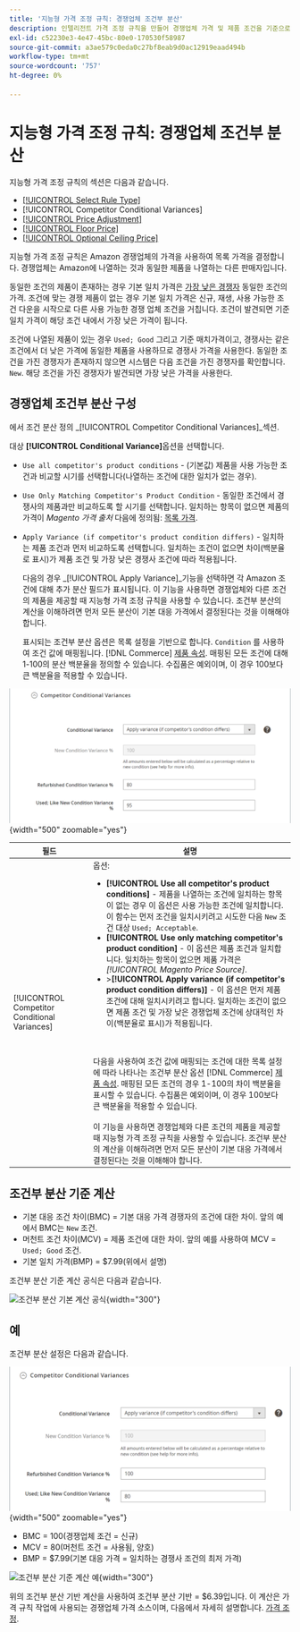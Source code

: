 ```yaml
---
title: '지능형 가격 조정 규칙: 경쟁업체 조건부 분산'
description: 인텔리전트 가격 조정 규칙을 만들어 경쟁업체 가격 및 제품 조건을 기준으로 Amazon 목록 가격을 결정합니다.
exl-id: c52230e3-4e47-45bc-80e0-170530f58987
source-git-commit: a3ae579c0eda0c27bf8eab9d0ac12919eaad494b
workflow-type: tm+mt
source-wordcount: '757'
ht-degree: 0%

---
```


# 지능형 가격 조정 규칙: 경쟁업체 조건부 분산

지능형 가격 조정 규칙의 섹션은 다음과 같습니다.

- [[!UICONTROL Select Rule Type]](./intelligent-repricing-rules.md)
- [!UICONTROL Competitor Conditional Variances]
- [[!UICONTROL Price Adjustment]](./price-adjustment.md)
- [[!UICONTROL Floor Price]](./floor-price.md)
- [[!UICONTROL Optional Ceiling Price]](./optional-ceiling-price.md)

지능형 가격 조정 규칙은 Amazon 경쟁업체의 가격을 사용하여 목록 가격을 결정합니다. 경쟁업체는 Amazon에 나열하는 것과 동일한 제품을 나열하는 다른 판매자입니다.

동일한 조건의 제품이 존재하는 경우 기본 일치 가격은 [가장 낮은 경쟁자](./lowest-competitor-pricing.md) 동일한 조건의 가격. 조건에 맞는 경쟁 제품이 없는 경우 기본 일치 가격은 신규, 재생, 사용 가능한 조건 다운을 시작으로 다른 사용 가능한 경쟁 업체 조건을 거칩니다. 조건이 발견되면 기준 일치 가격이 해당 조건 내에서 가장 낮은 가격이 됩니다.

조건에 나열된 제품이 있는 경우 `Used; Good` 그리고 기준 매치가격이고, 경쟁사는 같은 조건에서 더 낮은 가격에 동일한 제품을 사용하므로 경쟁사 가격을 사용한다. 동일한 조건을 가진 경쟁자가 존재하지 않으면 시스템은 다음 조건을 가진 경쟁자를 확인합니다. `New`. 해당 조건을 가진 경쟁자가 발견되면 가장 낮은 가격을 사용한다.

## 경쟁업체 조건부 분산 구성

에서 조건 분산 정의 _[!UICONTROL Competitor Conditional Variances]_섹션.

대상 **[!UICONTROL Conditional Variance]**&#x200B;옵션을 선택합니다.

- `Use all competitor's product conditions` - (기본값) 제품을 사용 가능한 조건과 비교할 시기를 선택합니다(나열하는 조건에 대한 일치가 없는 경우).

- `Use Only Matching Competitor's Product Condition` - 동일한 조건에서 경쟁사의 제품과만 비교하도록 할 시기를 선택합니다. 일치하는 항목이 없으면 제품의 가격이 _Magento 가격 출처_ 다음에 정의됨: [목록 가격](./listing-price.md).

- `Apply Variance (if competitor's product condition differs)` - 일치하는 제품 조건과 먼저 비교하도록 선택합니다. 일치하는 조건이 없으면 차이(백분율로 표시)가 제품 조건 및 가장 낮은 경쟁사 조건에 따라 적용됩니다.

   다음의 경우 _[!UICONTROL Apply Variance]_기능을 선택하면 각 Amazon 조건에 대해 추가 분산 필드가 표시됩니다. 이 기능을 사용하면 경쟁업체와 다른 조건의 제품을 제공할 때 지능형 가격 조정 규칙을 사용할 수 있습니다. 조건부 분산의 계산을 이해하려면 먼저 모든 분산이 기본 대응 가격에서 결정된다는 것을 이해해야 합니다.

   표시되는 조건부 분산 옵션은 목록 설정을 기반으로 합니다. `Condition` 를 사용하여 조건 값에 매핑됩니다. [!DNL Commerce] [제품 속성](https://experienceleague.adobe.com/docs/commerce-admin/catalog/product-attributes/product-attributes.html). 매핑된 모든 조건에 대해 1-100의 분산 백분율을 정의할 수 있습니다. 수집품은 예외이며, 이 경우 100보다 큰 백분율을 적용할 수 있습니다.

![지능형 가격 조정 규칙 - 경쟁업체 조건부 분산](assets/amazon-competitor-cond-variances.png){width="500" zoomable="yes"}

| 필드 | 설명 |
|--- |--- |
| [!UICONTROL Competitor Conditional Variances] | 옵션: <ul><li>**[!UICONTROL Use all competitor's product conditions]** - 제품을 나열하는 조건에 일치하는 항목이 없는 경우 이 옵션은 사용 가능한 조건에 일치합니다. 이 함수는 먼저 조건을 일치시키려고 시도한 다음 `New` 조건 대상 `Used; Acceptable`.</li><li>**[!UICONTROL Use only matching competitor's product condition]** - 이 옵션은 제품 조건과 일치합니다. 일치하는 항목이 없으면 제품 가격은 _[!UICONTROL Magento Price Source]_.</li><li>>**[!UICONTROL Apply variance (if competitor's product condition differs)]** - 이 옵션은 먼저 제품 조건에 대해 일치시키려고 합니다. 일치하는 조건이 없으면 제품 조건 및 가장 낮은 경쟁업체 조건에 상대적인 차이(백분율로 표시)가 적용됩니다.</li></ul><br><br>다음을 사용하여 조건 값에 매핑되는 조건에 대한 목록 설정에 따라 나타나는 조건부 분산 옵션 [!DNL Commerce] [제품 속성](https://experienceleague.adobe.com/docs/commerce-admin/catalog/product-attributes/product-attributes.html). 매핑된 모든 조건의 경우 1-100의 차이 백분율을 표시할 수 있습니다. 수집품은 예외이며, 이 경우 100보다 큰 백분율을 적용할 수 있습니다.<br><br>이 기능을 사용하면 경쟁업체와 다른 조건의 제품을 제공할 때 지능형 가격 조정 규칙을 사용할 수 있습니다. 조건부 분산의 계산을 이해하려면 먼저 모든 분산이 기본 대응 가격에서 결정된다는 것을 이해해야 합니다. |

## 조건부 분산 기준 계산

- 기본 대응 조건 차이(BMC) = 기본 대응 가격 경쟁자의 조건에 대한 차이. 앞의 예에서 BMC는 `New` 조건.
- 머천트 조건 차이(MCV) = 제품 조건에 대한 차이. 앞의 예를 사용하여 MCV = `Used; Good` 조건.
- 기본 일치 가격(BMP) = $7.99(위에서 설명)

조건부 분산 기준 계산 공식은 다음과 같습니다.

![조건부 분산 기본 계산 공식](assets/amazon-cond-variance-calc-1.png){width="300"}

## 예

조건부 분산 설정은 다음과 같습니다.

![조건부 분산 설정 예](assets/amazon-cond-variances.png){width="500" zoomable="yes"}

- BMC = 100(경쟁업체 조건 = 신규)
- MCV = 80(머천트 조건 = 사용됨, 양호)
- BMP = $7.99(기본 대응 가격 = 일치하는 경쟁사 조건의 최저 가격)

![조건부 분산 기준 계산 예](assets/amazon-cond-variance-calc-2.png){width="300"}

위의 조건부 분산 기반 계산을 사용하여 조건부 분산 기반 = $6.39입니다. 이 계산은 가격 규칙 작업에 사용되는 경쟁업체 가격 소스이며, 다음에서 자세히 설명합니다. [가격 조정](./price-adjustment.md).
